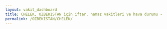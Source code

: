 ```yaml
---
layout: vakit_dashboard
title: CHELEK, OZBEKISTAN için iftar, namaz vakitleri ve hava durumu - ilçe/eyalet seç
permalink: /OZBEKISTAN/CHELEK/
---
```


<script type="text/javascript">
  var GLOBAL_COUNTRY = 'OZBEKISTAN';
  var GLOBAL_CITY = 'CHELEK';
  var GLOBAL_STATE = '';
  var lat = 72;
  var lon = 21;
</script>
